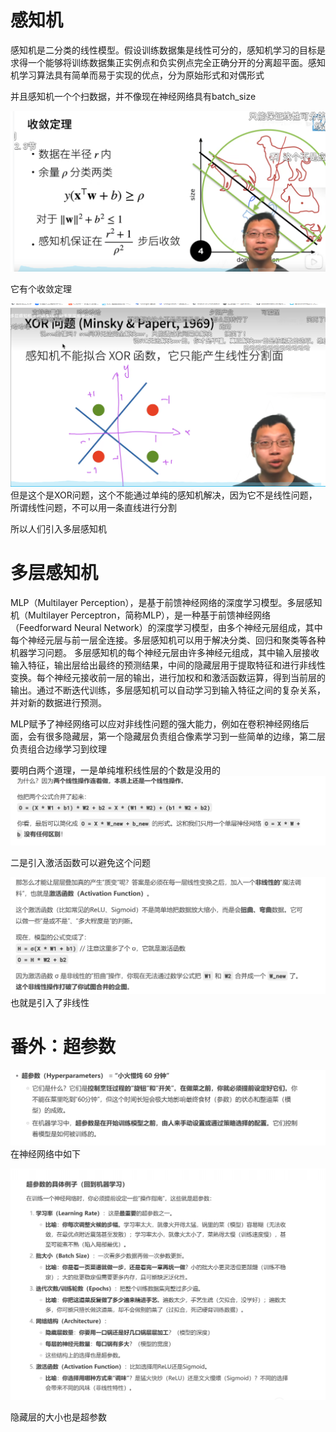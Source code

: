 # 感知机
感知机是二分类的线性模型。假设训练数据集是线性可分的，感知机学习的目标是求得一个能够将训练数据集正实例点和负实例点完全正确分开的分离超平面。感知机学习算法具有简单而易于实现的优点，分为原始形式和对偶形式

并且感知机一个个扫数据，并不像现在神经网络具有batch_size

![alt text](image-2.png)

它有个收敛定理


![alt text](image-3.png)
但是这个是XOR问题，这个不能通过单纯的感知机解决，因为它不是线性问题，所谓线性问题，不可以用一条直线进行分割

所以人们引入多层感知机
# 多层感知机
MLP（Multilayer Perception），是基于前馈神经网络的深度学习模型。多层感知机（Multilayer Perceptron，简称MLP），是一种基于前馈神经网络（Feedforward Neural Network）的深度学习模型，由多个神经元层组成，其中每个神经元层与前一层全连接。多层感知机可以用于解决分类、回归和聚类等各种机器学习问题。
多层感知机的每个神经元层由许多神经元组成，其中输入层接收输入特征，输出层给出最终的预测结果，中间的隐藏层用于提取特征和进行非线性变换。每个神经元接收前一层的输出，进行加权和和激活函数运算，得到当前层的输出。通过不断迭代训练，多层感知机可以自动学习到输入特征之间的复杂关系，并对新的数据进行预测。

MLP赋予了神经网络可以应对非线性问题的强大能力，例如在卷积神经网络后面，会有很多隐藏层，第一个隐藏层负责组合像素学习到一些简单的边缘，第二层负责组合边缘学习到纹理

要明白两个道理，一是单纯堆积线性层的个数是没用的
![alt text](image.png)

二是引入激活函数可以避免这个问题

![alt text](image-1.png)
也就是引入了非线性

# 番外：超参数
![alt text](image-4.png)
在神经网络中如下

![alt text](image-5.png)

隐藏层的大小也是超参数
